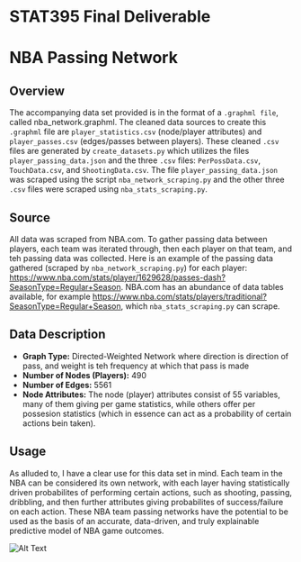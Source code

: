 # STAT395 Final Deliverable


# NBA Passing Network

## Overview
The accompanying data set provided is in the format of a `.graphml file`, called nba_network.graphml. The cleaned data sources to create this `.graphml` file are `player_statistics.csv` (node/player attributes) and `player_passes.csv` (edges/passes between players). These cleaned `.csv` files are generated by `create_datasets.py` which utilizes the files `player_passing_data.json` and the three `.csv` files: `PerPossData.csv`, `TouchData.csv`, and `ShootingData.csv`. The file `player_passing_data.json` was scraped using the script `nba_network_scraping.py` and the other three `.csv` files were scraped using `nba_stats_scraping.py`.


## Source
All data was scraped from NBA.com. To gather passing data between players, each team was iterated through, then each player on that team, and teh passing data was collected. Here is an example of the passing data gathered (scraped by `nba_network_scraping.py`) for each player: https://www.nba.com/stats/player/1629628/passes-dash?SeasonType=Regular+Season. NBA.com has an abundance of data tables available, for example https://www.nba.com/stats/players/traditional?SeasonType=Regular+Season, which `nba_stats_scraping.py` can scrape. 

## Data Description
- **Graph Type:** Directed-Weighted Network where direction is direction of pass, and weight is teh frequency at which that pass is made
- **Number of Nodes (Players):** 490
- **Number of Edges:** 5561
- **Node Attributes:** The node (player) attributes consist of 55 variables, many of them giving per game statistics, while others offer per possesion statistics (which in essence can act as a probability of certain actions bein taken). 

## Usage
As alluded to, I have a clear use for this data set in mind. Each team in the NBA can be considered its own network, with each layer having statistically driven probabilites of performing certain actions, such as shooting, passing, dribbling, and then further attributes giving probabilites of success/failure on each action. These NBA team passing networks have the potential to be used as the basis of an accurate, data-driven, and truly explainable predictive model of NBA game outcomes. 







![Alt Text](https://github.com/spencerdooley00/STAT395-Final/blob/main/nba_network_labels.svg)

